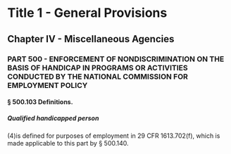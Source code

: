 
# Title 1 - General Provisions
## Chapter IV - Miscellaneous Agencies
### PART 500 - ENFORCEMENT OF NONDISCRIMINATION ON THE BASIS OF HANDICAP IN PROGRAMS OR ACTIVITIES CONDUCTED BY THE NATIONAL COMMISSION FOR EMPLOYMENT POLICY
#### § 500.103 Definitions.
##### Qualified handicapped person

(4)is defined for purposes of employment in 29 CFR 1613.702(f), which is made applicable to this part by § 500.140.
